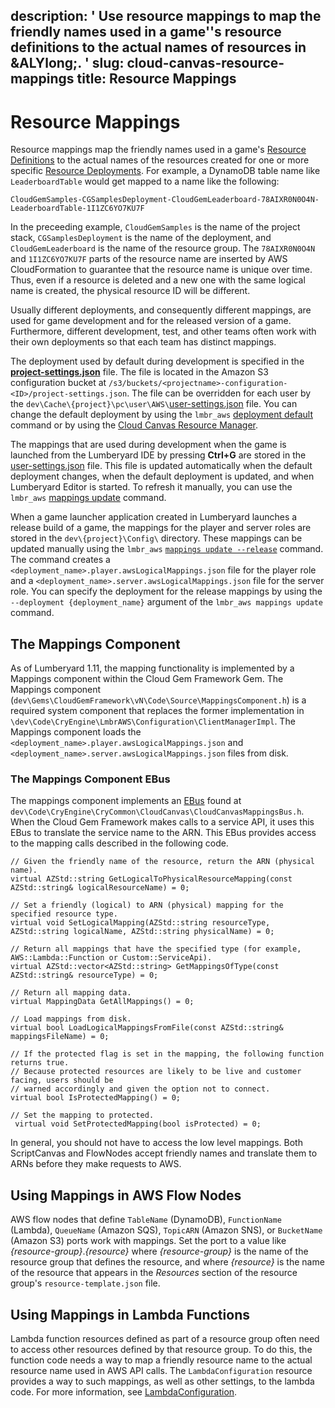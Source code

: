 description: ' Use resource mappings to map the friendly names used in a game''s resource
  definitions to the actual names of resources in &ALYlong;. '
slug: cloud-canvas-resource-mappings
title: Resource Mappings
---
# Resource Mappings<a name="cloud-canvas-resource-mappings"></a>

Resource mappings map the friendly names used in a game's [Resource Definitions](cloud-canvas-resource-definitions.md) to the actual names of the resources created for one or more specific [Resource Deployments](cloud-canvas-resource-deployments.md)\. For example, a DynamoDB table name like `LeaderboardTable` would get mapped to a name like the following:

```
CloudGemSamples-CGSamplesDeployment-CloudGemLeaderboard-78AIXR0N0O4N-LeaderboardTable-1I1ZC6YO7KU7F
```

In the preceeding example, `CloudGemSamples` is the name of the project stack, `CGSamplesDeployment` is the name of the deployment, and `CloudGemLeaderboard` is the name of the resource group\. The `78AIXR0N0O4N` and `1I1ZC6YO7KU7F` parts of the resource name are inserted by AWS CloudFormation to guarantee that the resource name is unique over time\. Thus, even if a resource is deleted and a new one with the same logical name is created, the physical resource ID will be different\.

Usually different deployments, and consequently different mappings, are used for game development and for the released version of a game\. Furthermore, different development, test, and other teams often work with their own deployments so that each team has distinct mappings\.

The deployment used by default during development is specified in the [**project\-settings\.json**](cloud-canvas-resource-deployments.md#cloud-canvas-project-settings) file\. The file is located in the Amazon S3 configuration bucket at `/s3/buckets/<projectname>-configuration-<ID>/project-settings.json`\. The file can be overridden for each user by the `dev\Cache\{project}\pc\user\AWS\`[user\-settings\.json](cloud-canvas-resource-definitions.md#cloud-canvas-user-settings) file\. You can change the default deployment by using the `lmbr_aws` [deployment default](cloud-canvas-command-line.md#cloud-canvas-command-line-deployment-default) command or by using the [Cloud Canvas Resource Manager](cloud-canvas-ui-select-deployment.md#cloud-canvas-ui-select-deployment-default)\.

The mappings that are used during development when the game is launched from the Lumberyard IDE by pressing **Ctrl\+G** are stored in the [user\-settings\.json](cloud-canvas-resource-definitions.md#cloud-canvas-user-settings) file\. This file is updated automatically when the default deployment changes, when the default deployment is updated, and when Lumberyard Editor is started\. To refresh it manually, you can use the `lmbr_aws` [mappings update](cloud-canvas-command-line.md#cloud-canvas-command-line-mappings-update) command\.

When a game launcher application created in Lumberyard launches a release build of a game, the mappings for the player and server roles are stored in the `dev\{project}\Config\` directory\. These mappings can be updated manually using the `lmbr_aws` [`mappings update --release`](cloud-canvas-command-line.md#cloud-canvas-command-line-mappings-update) command\. The command creates a `<deployment_name>.player.awsLogicalMappings.json` file for the player role and a `<deployment_name>.server.awsLogicalMappings.json` file for the server role\. You can specify the deployment for the release mappings by using the `--deployment {deployment_name}` argument of the `lmbr_aws mappings update` command\.

## The Mappings Component<a name="cloud-canvas-resource-mappings-mappings-component"></a>

As of Lumberyard 1\.11, the mapping functionality is implemented by a Mappings component within the Cloud Gem Framework Gem\. The Mappings component \(`dev\Gems\CloudGemFramework\vN\Code\Source\MappingsComponent.h`\) is a required system component that replaces the former implementation in `\dev\Code\CryEngine\LmbrAWS\Configuration\ClientManagerImpl`\. The Mappings component loads the `<deployment_name>.player.awsLogicalMappings.json` and `<deployment_name>.server.awsLogicalMappings.json` files from disk\.

### The Mappings Component EBus<a name="cloud-canvas-resource-mappings-mappings-component-ebus"></a>

The mappings component implements an [EBus](ebus-intro.md) found at `dev\Code\CryEngine\CryCommon\CloudCanvas\CloudCanvasMappingsBus.h`\. When the Cloud Gem Framework makes calls to a service API, it uses this EBus to translate the service name to the ARN\. This EBus provides access to the mapping calls described in the following code\. 

```
// Given the friendly name of the resource, return the ARN (physical name).
virtual AZStd::string GetLogicalToPhysicalResourceMapping(const AZStd::string& logicalResourceName) = 0;

// Set a friendly (logical) to ARN (physical) mapping for the specified resource type.
virtual void SetLogicalMapping(AZStd::string resourceType, AZStd::string logicalName, AZStd::string physicalName) = 0;

// Return all mappings that have the specified type (for example, AWS::Lambda::Function or Custom::ServiceApi).
virtual AZStd::vector<AZStd::string> GetMappingsOfType(const AZStd::string& resourceType) = 0;

// Return all mapping data.
virtual MappingData GetAllMappings() = 0;

// Load mappings from disk.
virtual bool LoadLogicalMappingsFromFile(const AZStd::string& mappingsFileName) = 0; 

// If the protected flag is set in the mapping, the following function returns true.  
// Because protected resources are likely to be live and customer facing, users should be 
// warned accordingly and given the option not to connect.
virtual bool IsProtectedMapping() = 0;

// Set the mapping to protected.
 virtual void SetProtectedMapping(bool isProtected) = 0;
```

In general, you should not have to access the low level mappings\. Both ScriptCanvas and FlowNodes accept friendly names and translate them to ARNs before they make requests to AWS\. 

## Using Mappings in AWS Flow Nodes<a name="cloud-canvas-using-mappings-in-aws-flow-nodes"></a>

 AWS flow nodes that define `TableName` \(DynamoDB\), `FunctionName` \(Lambda\), `QueueName` \(Amazon SQS\), `TopicARN` \(Amazon SNS\), or `BucketName` \(Amazon S3\) ports work with mappings\. Set the port to a value like *\{resource\-group\}*\.*\{resource\}* where *\{resource\-group\}* is the name of the resource group that defines the resource, and where *\{resource\}* is the name of the resource that appears in the *Resources* section of the resource group's `resource-template.json` file\.

## Using Mappings in Lambda Functions<a name="cloud-canvas-using-mappings-in-lambda-functions"></a>

 Lambda function resources defined as part of a resource group often need to access other resources defined by that resource group\. To do this, the function code needs a way to map a friendly resource name to the actual resource name used in AWS API calls\. The `LambdaConfiguration` resource provides a way to such mappings, as well as other settings, to the lambda code\. For more information, see [LambdaConfiguration](cloud-canvas-custom-resources.md#cloud-canvas-custom-resources-lambda-configuration)\.